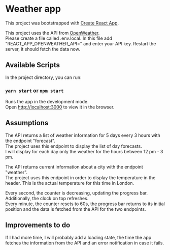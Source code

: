 # Weather app

This project was bootstrapped with [Create React App](https://github.com/facebook/create-react-app).<br />

This project uses the API from [OpenWeather](https://openweathermap.org/api).<br />
Please create a file called .env.local. In this file add "REACT_APP_OPENWEATHER_API=" and enter your API key. Restart the server, it should fetch the data now.

## Available Scripts

In the project directory, you can run:

### `yarn start` or `npm start`

Runs the app in the development mode.<br />
Open [http://localhost:3000](http://localhost:3000) to view it in the browser.

## Assumptions

The API returns a list of weather information for 5 days every 3 hours with the endpoint "forecast".<br />
The project uses this endpoint to display the list of day forecasts.<br />
I will display for each day only the weather for the hours between 12 pm - 3 pm.<br />

The API returns current information about a city with the endpoint "weather".<br />
The project uses this endpoint in order to display the temperature in the header. This is the actual temperature for this time in London.<br />

Every second, the counter is decreasing, updating the progress bar. Additionally, the clock on top refreshes.<br />
Every minute, the counter resets to 60s, the progress bar returns to its initial position and the data is fetched from the API for the two endpoints.

## Improvements to do

If I had more time, I will probably add a loading state, the time the app fetches the information from the API and an error notification in case it fails.<br />
